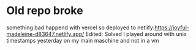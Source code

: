 # Old repo broke
something bad happend with vercel so deployed to netlify:https://joyful-madeleine-d83647.netlify.app/
Edited: 
Solved I played around with unix timestamps yesterday on my main maschine and not in a  vm
